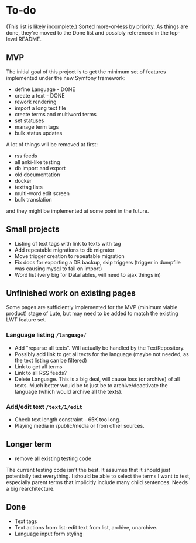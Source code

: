 # To-do

(This list is likely incomplete.)  Sorted more-or-less by priority.  As things are done, they're moved to the Done list and possibly referenced in the top-level README.

## MVP

The initial goal of this project is to get the minimum set of features implemented under the new Symfony framework:

* define Language - DONE
* create a text - DONE
* rework rendering
* import a long text file
* create terms and multiword terms
* set statuses
* manage term tags
* bulk status updates

A lot of things will be removed at first:

* rss feeds
* all anki-like testing
* db import and export
* old documentation
* docker
* texttag lists
* multi-word edit screen
* bulk translation

and they might be implemented at some point in the future.

## Small projects

* Listing of text tags with link to texts with tag
* Add repeatable migrations to db migrator
* Move trigger creation to repeatable migration
* Fix docs for exporting a DB backup, skip triggers (trigger in dumpfile was causing mysql to fail on import)
* Word list (very big for DataTables, will need to ajax things in)

## Unfinished work on existing pages

Some pages are sufficiently implemented for the MVP (minimum viable product) stage of Lute, but may need to be added to match the existing LWT feature set.

### Language listing `/language/`

* Add "reparse all texts".  Will actually be handled by the TextRepository.
* Possibly add link to get all texts for the language (maybe not needed, as the text listing can be filtered)
* Link to get all terms
* Link to all RSS feeds?
* Delete Language.  This is a big deal, will cause loss (or archive) of all texts.  Much better would be to just be to archive/deactivate the language (which would archive all the texts).

### Add/edit text `/text/1/edit`

* Check text length constraint - 65K too long.
* Playing media in /public/media or from other sources.

## Longer term

* remove all existing testing code

The current testing code isn't the best.  It assumes that it should just potentially test everything.  I should be able to select the terms I want to test, especially parent terms that implicitly include many child sentences.  Needs a big rearchitecture.

## Done

* Text tags
* Text actions from list: edit text from list, archive, unarchive.
* Language input form styling
